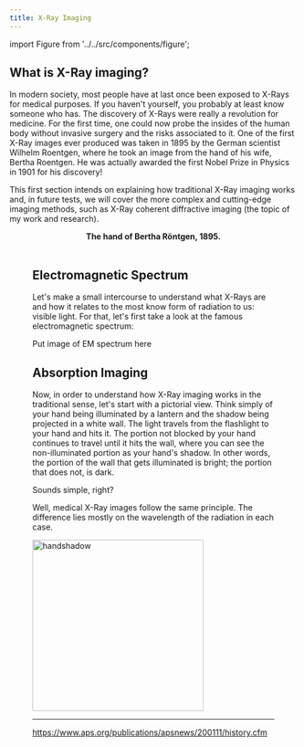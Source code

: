 ```yaml
---
title: X-Ray Imaging
---
```


import Figure from '../../src/components/figure';

## What is X-Ray imaging?

In modern society, most people have at last once been exposed to X-Rays for medical purposes. If you haven't yourself, you probably at least know someone who has. The discovery of X-Rays were really a revolution for medicine. For the first time, one could now probe the insides of the human body without invasive surgery and the risks associated to it. One of the first X-Ray images ever produced was taken in 1895 by the German scientist Wilhelm Roentgen, where he took an image from the hand of his wife, Bertha Roentgen. He was actually awarded the first Nobel Prize in Physics in 1901 for his discovery!

This first section intends on explaining how traditional X-Ray imaging works and, in future tests, we will cover the more complex and cutting-edge imaging methods, such as X-Ray coherent diffractive imaging (the topic of my work and research).

<a >
    <Figure 
      data={{
            src: '/img/berthahand.jpg',
            alt: 'handxray',
            type: 'image'
      }} 
    />
    <figcaption align = "center"><b> The hand of Bertha Röntgen, 1895.</b></figcaption>
  <br/>
</a>

## Electromagnetic Spectrum

Let's make a small intercourse to understand what X-Rays are and how it relates to the most know form of radiation to us: visible light. For that, let's first take a look at the famous electromagnetic spectrum:

Put image of EM spectrum here

## Absorption Imaging

Now, in order to understand how X-Ray imaging works in the traditional sense, let's start with a pictorial view. Think simply of your hand being illuminated by a lantern and the shadow being projected in a white wall. The light travels from the flashlight to your hand and hits it. The portion not blocked by your hand continues to travel until it hits the wall, where you can see the non-illuminated portion as your hand's shadow. In other words, the portion of the wall that gets illuminated is bright; the portion that does not, is dark. 

Sounds simple, right?

Well, medical X-Ray images follow the same principle. The difference lies mostly on the wavelength of the radiation in each case. 

<a>
<img title="This image was created with the assistance of DALL-E 2 by OpenAI." alt="handshadow" src="/img/handshadow.png" width="300px"/>
</a>


---- 

https://www.aps.org/publications/apsnews/200111/history.cfm

